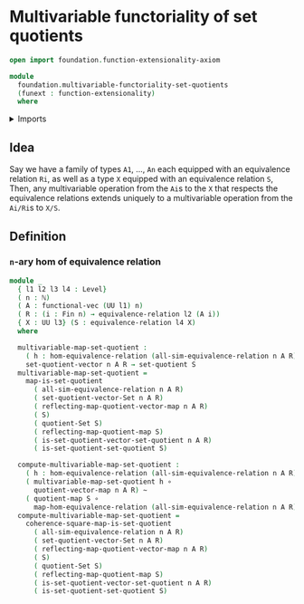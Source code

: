 # Multivariable functoriality of set quotients

```agda
open import foundation.function-extensionality-axiom

module
  foundation.multivariable-functoriality-set-quotients
  (funext : function-extensionality)
  where
```

<details><summary>Imports</summary>

```agda
open import elementary-number-theory.natural-numbers

open import foundation.functoriality-set-quotients funext
open import foundation.set-quotients funext
open import foundation.universe-levels
open import foundation.vectors-set-quotients funext

open import foundation-core.equivalence-relations funext
open import foundation-core.function-types
open import foundation-core.homotopies

open import linear-algebra.vectors funext

open import univalent-combinatorics.standard-finite-types funext
```

</details>

## Idea

Say we have a family of types `A1`, ..., `An` each equipped with an equivalence
relation `Ri`, as well as a type `X` equipped with an equivalence relation `S`,
Then, any multivariable operation from the `Ai`s to the `X` that respects the
equivalence relations extends uniquely to a multivariable operation from the
`Ai/Ri`s to `X/S`.

## Definition

### `n`-ary hom of equivalence relation

```agda
module _
  { l1 l2 l3 l4 : Level}
  ( n : ℕ)
  ( A : functional-vec (UU l1) n)
  ( R : (i : Fin n) → equivalence-relation l2 (A i))
  { X : UU l3} (S : equivalence-relation l4 X)
  where

  multivariable-map-set-quotient :
    ( h : hom-equivalence-relation (all-sim-equivalence-relation n A R) S) →
    set-quotient-vector n A R → set-quotient S
  multivariable-map-set-quotient =
    map-is-set-quotient
      ( all-sim-equivalence-relation n A R)
      ( set-quotient-vector-Set n A R)
      ( reflecting-map-quotient-vector-map n A R)
      ( S)
      ( quotient-Set S)
      ( reflecting-map-quotient-map S)
      ( is-set-quotient-vector-set-quotient n A R)
      ( is-set-quotient-set-quotient S)

  compute-multivariable-map-set-quotient :
    ( h : hom-equivalence-relation (all-sim-equivalence-relation n A R) S) →
    ( multivariable-map-set-quotient h ∘
      quotient-vector-map n A R) ~
    ( quotient-map S ∘
      map-hom-equivalence-relation (all-sim-equivalence-relation n A R) S h)
  compute-multivariable-map-set-quotient =
    coherence-square-map-is-set-quotient
      ( all-sim-equivalence-relation n A R)
      ( set-quotient-vector-Set n A R)
      ( reflecting-map-quotient-vector-map n A R)
      ( S)
      ( quotient-Set S)
      ( reflecting-map-quotient-map S)
      ( is-set-quotient-vector-set-quotient n A R)
      ( is-set-quotient-set-quotient S)
```
